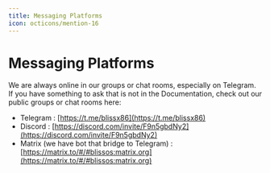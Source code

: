 ```yaml
---
title: Messaging Platforms
icon: octicons/mention-16
---
```


# Messaging Platforms

We are always online in our groups or chat rooms, especially on Telegram. If you have something to ask that is not in the Documentation, check out our public groups or chat rooms here:

* Telegram : [https://t.me/blissx86](https://t.me/blissx86)
* Discord : [https://discord.com/invite/F9n5gbdNy2](https://discord.com/invite/F9n5gbdNy2)
* Matrix (we have bot that bridge to Telegram) : [https://matrix.to/#/#blissos:matrix.org](https://matrix.to/#/#blissos:matrix.org)
